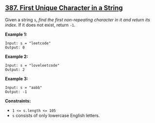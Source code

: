 ## [387. First Unique Character in a String](https://leetcode.com/problems/first-unique-character-in-a-string/)

Given a string `s`, _find the first non-repeating character in it and return its index_. If it does not exist, return `-1`.

**Example 1:**
```
Input: s = "leetcode"
Output: 0

```
**Example 2:**
```
Input: s = "loveleetcode"
Output: 2
```

**Example 3:**
```
Input: s = "aabb"
Output: -1
```

**Constraints:**

*   `1 <= s.length <= 105`
*   `s` consists of only lowercase English letters.